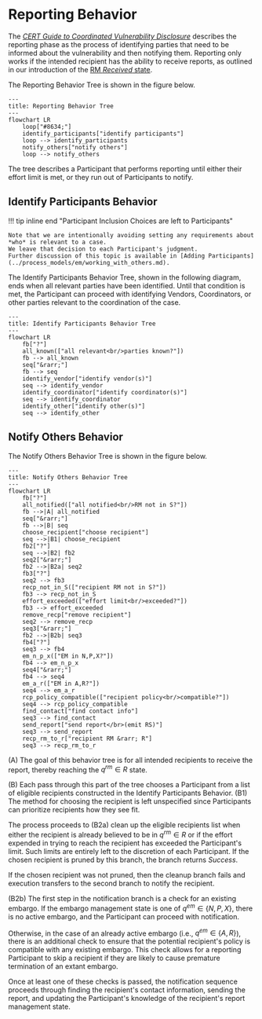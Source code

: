 # Reporting Behavior

The [*CERT Guide to Coordinated Vulnerability Disclosure*](https://certcc.github.io/CERT-Guide-to-CVD)
describes the reporting phase as the process of identifying parties that need to be informed about the vulnerability
and then notifying them.
Reporting only works if the intended recipient has the ability to receive reports, as outlined in
our introduction of the [RM *Received* state](../process_models/rm/index.md#the-received-r-state).

The Reporting Behavior Tree is shown in the figure below.

```mermaid
---
title: Reporting Behavior Tree
---
flowchart LR
    loop["#8634;"]
    identify_participants["identify participants"]
    loop --> identify_participants
    notify_others["notify others"]
    loop --> notify_others
```

The tree describes a Participant that performs reporting until either their effort limit is met, or they run out of
Participants to notify.

## Identify Participants Behavior

!!! tip inline end "Participant Inclusion Choices are left to Participants"

    Note that we are intentionally avoiding setting any requirements about *who* is relevant to a case.
    We leave that decision to each Participant's judgment.
    Further discussion of this topic is available in [Adding Participants](../process_models/em/working_with_others.md). 

The Identify Participants Behavior Tree, shown in the following diagram, ends when all relevant parties have been
identified.
Until that condition is met, the Participant can proceed with identifying Vendors, Coordinators, or other
parties relevant to the coordination of the case.

```mermaid
---
title: Identify Participants Behavior Tree
---
flowchart LR
    fb["?"]
    all_known(["all relevant<br/>parties known?"])
    fb --> all_known
    seq["&rarr;"]
    fb --> seq
    identify_vendor["identify vendor(s)"]
    seq --> identify_vendor
    identify_coordinator["identify coordinator(s)"]
    seq --> identify_coordinator
    identify_other["identify other(s)"]
    seq --> identify_other
```

## Notify Others Behavior

The Notify Others Behavior Tree is shown in the figure below.

```mermaid
---
title: Notify Others Behavior Tree
---
flowchart LR
    fb["?"]
    all_notified(["all notified<br/>RM not in S?"])
    fb -->|A| all_notified
    seq["&rarr;"]
    fb -->|B| seq
    choose_recipient["choose recipient"]
    seq -->|B1| choose_recipient
    fb2["?"]
    seq -->|B2| fb2
    seq2["&rarr;"]
    fb2 -->|B2a| seq2
    fb3["?"]
    seq2 --> fb3
    recp_not_in_S(["recipient RM not in S?"])
    fb3 --> recp_not_in_S
    effort_exceeded(["effort limit<br/>exceeded?"])
    fb3 --> effort_exceeded
    remove_recp["remove recipient"]
    seq2 --> remove_recp
    seq3["&rarr;"]
    fb2 -->|B2b| seq3
    fb4["?"]
    seq3 --> fb4
    em_n_p_x(["EM in N,P,X?"])
    fb4 --> em_n_p_x
    seq4["&rarr;"]
    fb4 --> seq4
    em_a_r(["EM in A,R?"])
    seq4 --> em_a_r
    rcp_policy_compatible(["recipient policy<br/>compatible?"])
    seq4 --> rcp_policy_compatible
    find_contact["find contact info"]
    seq3 --> find_contact
    send_report["send report</br>(emit RS)"]
    seq3 --> send_report
    recp_rm_to_r["recipient RM &rarr; R"]
    seq3 --> recp_rm_to_r
```

(A) The goal of this behavior tree is for all intended recipients to receive the report, thereby reaching the $q^{rm} \in R$ state.

(B) Each pass through this part of the tree chooses a Participant from a list of eligible recipients constructed in the Identify
Participants Behavior.
(B1) The method for choosing the recipient is left unspecified since Participants can prioritize recipients how they see fit.

The process proceeds to (B2a) clean up the eligible recipients list when either the recipient is already believed to be in
$q^{rm} \in R$ or if the effort expended in trying to reach the recipient has exceeded the Participant's limit.
Such limits are entirely left to the discretion of each Participant.
If the chosen recipient is pruned by this branch, the branch returns *Success*.

If the chosen recipient was not pruned, then the cleanup branch fails and execution transfers to the second branch to
notify the recipient.

(B2b) The first step in the notification branch is a check for an existing embargo.
If the embargo management state is one of $q^{em} \in \{ N,P,X\}$, there is no active embargo, and the Participant
can proceed with notification.

Otherwise, in the case of an already active embargo (i.e., $q^{em} \in \{A,R\}$), there is an additional check to
ensure that the potential recipient's policy is compatible with any existing embargo.
This check allows for a reporting Participant to skip a recipient if they are likely to cause premature termination of
an extant embargo.

Once at least one of these checks is passed, the notification sequence proceeds through finding the recipient's contact
information, sending the report, and updating the Participant's knowledge of the recipient's report management state.
